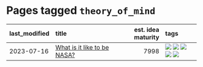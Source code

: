 # Pages tagged `theory_of_mind`

|last_modified|title|est. idea maturity|tags
|:---|:---|---:|:---|
|2023-07-16|[What is it like to be NASA?](../what_is_it_like_to_be_nasa.md)|7998|[![](https://img.shields.io/badge/tag-disunity_of_identity-1661bc)](../tags/disunity_of_identity.md) [![](https://img.shields.io/badge/tag-organization_as_entity-296bb1)](../tags/organization_as_entity.md) [![](https://img.shields.io/badge/tag-philosophy-fe4dc)](../tags/philosophy.md) [![](https://img.shields.io/badge/tag-society_of_mind-606780)](../tags/society_of_mind.md) [![](https://img.shields.io/badge/tag-theory_of_mind-9a9fc4)](../tags/theory_of_mind.md)|